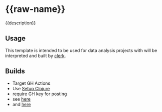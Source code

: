 # {{raw-name}}

{{description}}

## Usage

This template is intended to be used for data analysis projects with will 
be interpreted and built by [clerk](https://github.com/nextjournal/clerk).


## Builds

- Target GH Actions
- Use [Setup Clojure](https://github.com/marketplace/actions/setup-clojure)
- require GH key for posting
- see [here](https://docs.github.com/en/pages/getting-started-with-github-pages/configuring-a-publishing-source-for-your-github-pages-site)
- and [here](https://github.com/marketplace/actions/upload-github-pages-artifact)